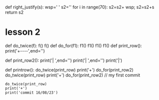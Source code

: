 
def right_justify(s):
    wsp=' '
    s2=''
    for i in range(70):
        s2=s2+ wsp;
    s2=s2+s
    return s2
# lesson 2
def do_twice(f):
    f()
    f()
def do_for(f1):
    f1()
    f1()
    f1()
    f1()
def print_row():
    print('+----',end='')
    
def print_row2():
    print('|    ',end='')
    print('|    ',end='')
    print('|')
    
def printrow():
    do_twice(print_row)
    print('+')
    do_for(print_row2)
    do_twice(print_row)
    print('+')
    do_for(print_row2)
    // my first commit
    
    
    do_twice(print_row)
    print('+')
    print('commit 16/08/23')
